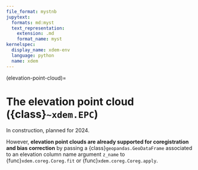 ```yaml
---
file_format: mystnb
jupytext:
  formats: md:myst
  text_representation:
    extension: .md
    format_name: myst
kernelspec:
  display_name: xdem-env
  language: python
  name: xdem
---
```

(elevation-point-cloud)=

# The elevation point cloud ({class}`~xdem.EPC`)

In construction, planned for 2024.

However, **elevation point clouds are already supported for coregistration and bias correction** by passing a {class}`geopandas.GeoDataFrame`
associated to an elevation column name argument `z_name` to {func}`xdem.coreg.Coreg.fit` or {func}`xdem.coreg.Coreg.apply`.
